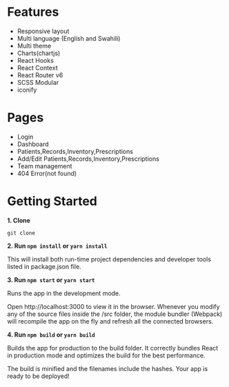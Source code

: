 # Features

* Responsive layout
* Multi language (English and Swahili)
* Multi theme
* Charts(chartjs)
* React Hooks
* React Context
* React Router v6
* SCSS Modular
* iconify

# Pages

* Login
* Dashboard
* Patients,Records,Inventory,Prescriptions
* Add/Edit Patients,Records,Inventory,Prescriptions
* Team management
* 404 Error(not found)


# Getting Started

**1. Clone**

`git clone`

**2. Run `npm install` or `yarn install`**

This will install both run-time project dependencies and developer tools listed in package.json file.

**3. Run `npm start` or `yarn start`**

Runs the app in the development mode.

Open http://localhost:3000 to view it in the browser. Whenever you modify any of the source files inside the /src folder, the module bundler (Webpack) will recompile   the app on the fly and refresh all the connected browsers.
      
**4. Run `npm build` or `yarn build`**

Builds the app for production to the build folder. It correctly bundles React in production mode and optimizes the build for the best performance.

The build is minified and the filenames include the hashes. Your app is ready to be deployed!
